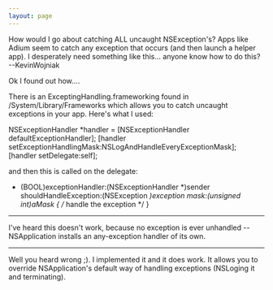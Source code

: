 ```yaml
---
layout: page
---
```


How would I go about catching ALL uncaught NSException's? Apps like Adium seem to catch any exception that occurs (and then launch a helper app). I desperately need something like this... anyone know how to do this? --KevinWojniak

Ok I found out how....

There is an ExceptingHandling.frameworking found in /System/Library/Frameworks which allows you to catch uncaught exceptions in your app. Here's what I used:

    
NSExceptionHandler *handler = [NSExceptionHandler defaultExceptionHandler];
[handler setExceptionHandlingMask:NSLogAndHandleEveryExceptionMask];
[handler setDelegate:self];


and then this is called on the delegate:

    
- (BOOL)exceptionHandler:(NSExceptionHandler *)sender
     shouldHandleException:(NSException *)exception mask:(unsigned int)aMask
{
	/* handle the exception */
}


----

I've heard this doesn't work, because no exception is ever unhandled -- NSApplication installs an any-exception handler of its own.

----

Well you heard wrong ;). I implemented it and it does work. It allows you to override NSApplication's default way of handling exceptions (NSLoging it and terminating).
